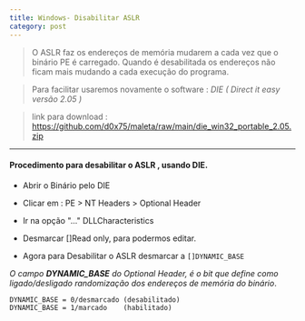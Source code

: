 ```yaml
---
title: Windows- Disabilitar ASLR
category: post
---
```



>O ASLR faz os endereços de memória mudarem a cada vez que o binário PE é carregado. Quando é desabilitada os endereços não ficam mais mudando a cada execução do programa.

>Para facilitar usaremos novamente o software :
*DIE ( Direct it easy versão 2.05 )*

> link para download :
https://github.com/d0x75/maleta/raw/main/die_win32_portable_2.05.zip


---

#### Procedimento para desabilitar o ASLR , usando DIE. 


- Abrir o Binário pelo DIE
- Clicar em : PE > NT Headers > Optional Header
- Ir na opção "..." DLLCharacteristics
- Desmarcar []Read only, para podermos editar.

- Agora para Desabilitar o ASLR desmarcar a ``[]DYNAMIC_BASE``

_O campo **DYNAMIC_BASE** do Optional Header, é o bit que define como ligado/desligado randomização dos endereços de memória do binário_.


```text
DYNAMIC_BASE = 0/desmarcado (desabilitado)
DYNAMIC_BASE = 1/marcado    (habilitado)
```
